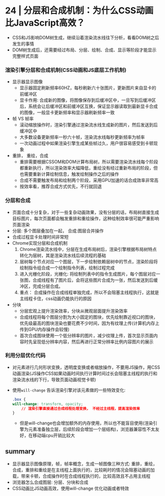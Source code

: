 # 24 | 分层和合成机制：为什么CSS动画比JavaScript高效？

- CSS和JS影响DOM树生成，继续沿着渲染流水线往下分析，看看DOM树之后发生的事情
- DOM树生成后，还需要经过布局、分层、绘制、合成、显示等阶段才能显示完整样式页面

### 渲染引擎分层和合成机制(CSS动画和JS底层工作机制)

- 显示器显示图像
  - 显示器固定刷新频率60HZ，每秒刷新六十张图片，更新图片来自显卡的前缓冲区
  - 显卡作用: 合成新的图像，将图像保存到后缓冲区中，一旦写到后缓冲区后，系统会让后缓冲区和前缓冲区互换，保证显示器读取到最新显卡合成的图像，一般显卡更新频率和显示器刷新频率一致
- 帧 VS 帧率
  - 滚动缩放操作时，渲染引擎通过渲染流水线生成新的图片，然后发送到后缓冲区中
  - 大多数设备更新频率一秒六十帧，渲染流水线每秒更新频率为帧率
  - 一次动画过程中如果渲染引擎生成某些帧过久，用户很容易感受到卡顿现象
- 重排， 重绘，合成
  - 重排需要根据CSSOM和DOM计算布局树，所以需要渲染流水线每个阶段都重新执行，所以渲染效率大幅降低，重绘没有经过重新布局的阶段，但也需要重新计算绘制信息，触发绘制操作之后的操作
  - 合成不需要触发布局和绘制两个阶段，采用GPU加速的话合成效率非常高
  - 按效率看，推荐合成方式优先，不行就回退

### 分层和合成

- 页面合成十分复杂，对于一些复杂动画效果，没有分层的话，布局树直接生成目标图片，每次页面都会触发重排和重绘操作，这种绘制效率很可能严重影响页面渲染
- 分层: 多个图层叠加在一起， 合成:图层合并操作
- 合成过程显卡处理时间非常短
- Chrome实现分层和合成机制
  1. Chrome渲染流水线中，分层在生成布局树后，渲染引擎根据布局树特点转化为层树，其是渲染流水线后续流程的基础
  2. 层树每个节点对应一个图层，下一步绘制依赖层树中的节点，渲染阶段将绘制指令组合成一个绘制指令列表，绘制过程完成
  3. 进入光栅化阶段，光栅化: 将绘制列表中的指令生成图片，每个图层对应一张图，合成线程有了图片后，会将这些图片合成为一张，然后发送到后缓冲区，完成分层合成。
  4. 重点： 合成操作在合成线程单独完成，所以不会阻塞主线程执行，这就是主线程卡住，css动画仍能执行的原因
- 分块 
  - 分层宏观上提升渲染效率，分块从微观层面提升渲染效率
  - 合成线程将每个图层分割为大小固定的图块，优先绘制靠近视口的图块，优先级最高的图块渲染也要花费不少时间，因为有纹理上传(计算机内存上传到GPU内存操作会较慢)
  - 首次合成图块使用一个低分辨率的图片，减少纹理上传，首次显示页面内容时先呈现低分辨率内容，然后再进行正常分辨率比例内容图片的展示

### 利用分层优化代码

- 对元素进行几何形状变换，透明度变换或者缩放操作，不要用JS操作，用CSS动画渲染(JS操作CSS如果动画时间执行计算时间过长会阻塞主线程的执行和渲染流水线的下行，导致页面动画视觉卡顿)

- 使用`will-change` 告诉渲染引擎对该元素做的一些特效变化:

  ```css
  .box {
  will-change: transform, opacity;
      // 渲染引擎直接通过合成线程处理变换， 不经过主线程，提高渲染效率
  }
  ```

  - 但是will-change也会增加额外的内存使用，所以也不能盲目使用(渲染引擎为元素准备独立层，后续阶段会增加一个层结构)，浏览器兼容性不太友好，在移动端cpu开销比较大

## summary

- 显示器显示图像原理，帧，帧率概念，生成一帧图像三种方式: 重排，重绘，合成，重排和重绘是在主线程上面执行的，比较耗时的情况会阻塞动画的加载，带来卡顿，合成操作时在合成线程执行的，比较高效且不占用主线程
- 浏览器怎么合成图层: 分层、分块和合成
- CSS动画比JS动画高效，使用will-change 优化动画或者特效





